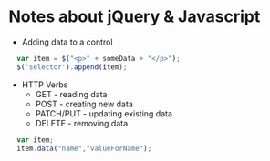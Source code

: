 # Notes about jQuery & Javascript
- Adding data to a control
```javascript
  var item = $("<p>" + someData + "</p>");
  $('selector').append(item);
```
- HTTP Verbs
  - GET - reading data
  - POST - creating new data
  - PATCH/PUT - updating existing data
  - DELETE - removing data

```javascript
  var item;
  item.data("name","valueForName");
```